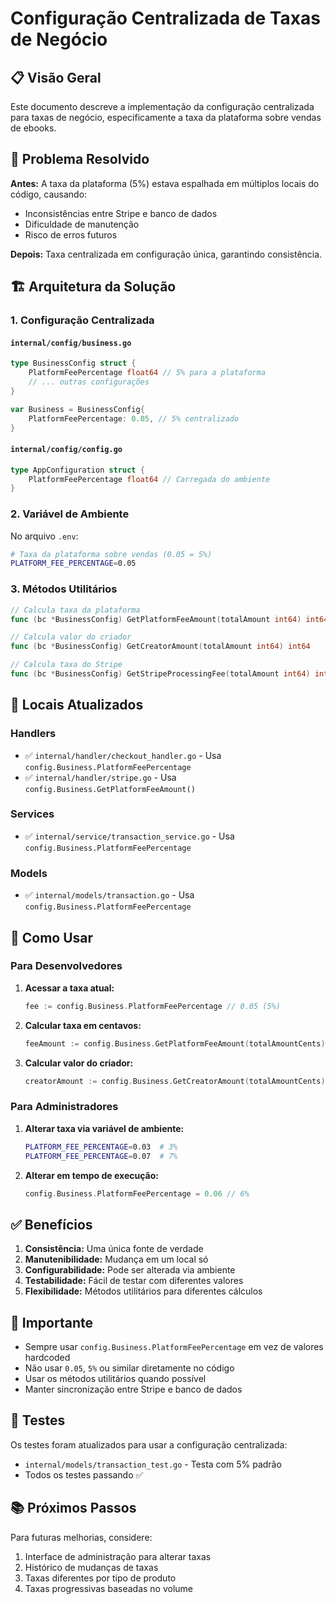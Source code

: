 # Configuração Centralizada de Taxas de Negócio

## 📋 Visão Geral

Este documento descreve a implementação da configuração centralizada para taxas de negócio, especificamente a taxa da plataforma sobre vendas de ebooks.

## 🎯 Problema Resolvido

**Antes:** A taxa da plataforma (5%) estava espalhada em múltiplos locais do código, causando:
- Inconsistências entre Stripe e banco de dados
- Dificuldade de manutenção
- Risco de erros futuros

**Depois:** Taxa centralizada em configuração única, garantindo consistência.

## 🏗️ Arquitetura da Solução

### 1. **Configuração Centralizada**

#### `internal/config/business.go`
```go
type BusinessConfig struct {
    PlatformFeePercentage float64 // 5% para a plataforma
    // ... outras configurações
}

var Business = BusinessConfig{
    PlatformFeePercentage: 0.05, // 5% centralizado
}
```

#### `internal/config/config.go`
```go
type AppConfiguration struct {
    PlatformFeePercentage float64 // Carregada do ambiente
}
```

### 2. **Variável de Ambiente**

No arquivo `.env`:
```bash
# Taxa da plataforma sobre vendas (0.05 = 5%)
PLATFORM_FEE_PERCENTAGE=0.05
```

### 3. **Métodos Utilitários**

```go
// Calcula taxa da plataforma
func (bc *BusinessConfig) GetPlatformFeeAmount(totalAmount int64) int64

// Calcula valor do criador
func (bc *BusinessConfig) GetCreatorAmount(totalAmount int64) int64

// Calcula taxa do Stripe
func (bc *BusinessConfig) GetStripeProcessingFee(totalAmount int64) int64
```

## 📍 Locais Atualizados

### Handlers
- ✅ `internal/handler/checkout_handler.go` - Usa `config.Business.PlatformFeePercentage`
- ✅ `internal/handler/stripe.go` - Usa `config.Business.GetPlatformFeeAmount()`

### Services
- ✅ `internal/service/transaction_service.go` - Usa `config.Business.PlatformFeePercentage`

### Models
- ✅ `internal/models/transaction.go` - Usa `config.Business.PlatformFeePercentage`

## 🔧 Como Usar

### Para Desenvolvedores

1. **Acessar a taxa atual:**
   ```go
   fee := config.Business.PlatformFeePercentage // 0.05 (5%)
   ```

2. **Calcular taxa em centavos:**
   ```go
   feeAmount := config.Business.GetPlatformFeeAmount(totalAmountCents)
   ```

3. **Calcular valor do criador:**
   ```go
   creatorAmount := config.Business.GetCreatorAmount(totalAmountCents)
   ```

### Para Administradores

1. **Alterar taxa via variável de ambiente:**
   ```bash
   PLATFORM_FEE_PERCENTAGE=0.03  # 3%
   PLATFORM_FEE_PERCENTAGE=0.07  # 7%
   ```

2. **Alterar em tempo de execução:**
   ```go
   config.Business.PlatformFeePercentage = 0.06 // 6%
   ```

## ✅ Benefícios

1. **Consistência:** Uma única fonte de verdade
2. **Manutenibilidade:** Mudança em um local só
3. **Configurabilidade:** Pode ser alterada via ambiente
4. **Testabilidade:** Fácil de testar com diferentes valores
5. **Flexibilidade:** Métodos utilitários para diferentes cálculos

## 🚨 Importante

- Sempre usar `config.Business.PlatformFeePercentage` em vez de valores hardcoded
- Não usar `0.05`, `5%` ou similar diretamente no código
- Usar os métodos utilitários quando possível
- Manter sincronização entre Stripe e banco de dados

## 🧪 Testes

Os testes foram atualizados para usar a configuração centralizada:
- `internal/models/transaction_test.go` - Testa com 5% padrão
- Todos os testes passando ✅

## 📚 Próximos Passos

Para futuras melhorias, considere:
1. Interface de administração para alterar taxas
2. Histórico de mudanças de taxas
3. Taxas diferentes por tipo de produto
4. Taxas progressivas baseadas no volume
